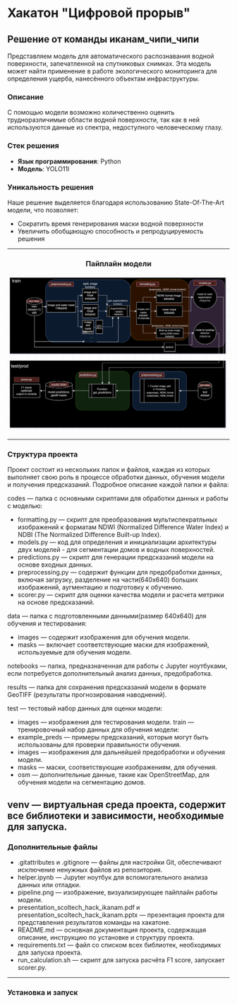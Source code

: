 # Хакатон "Цифровой прорыв"

## Решение от команды **иканам_чипи_чипи**

Представляем модель для автоматического распознавания водной поверхности, запечатленной на спутниковых снимках. Эта модель может найти применение в работе экологического мониторинга для определения ущерба, нанесённого объектам инфраструктуры. 

### Описание

С помощью модели возможно количественно оценить трудноразличимые области водной поверхности, так как в ней используются данные из спектра, недоступного человеческому глазу. 

### Стек решения

- **Язык программирования**: Python
- **Модель**: YOLO11l

### Уникальность решения

Наше решение выделяется благодаря использованию State-Of-The-Art модели, что позволяет:
- Сократить время генерирования маски водной поверхности
- Увеличить обобщающую способность и репродуцируемость решения

---

<div align="center">
  <h3>Пайплайн модели</h3>
  <img width="1005" alt="image" src="https://github.com/maxlyara1/skoltech-hackathon-floods-segmentation/blob/af5a472f1b36ac8a642bfa6a06b822fde26de204/pipeline.png">
</div>

---
### Структура проекта

Проект состоит из нескольких папок и файлов, каждая из которых выполняет свою роль в процессе обработки данных, обучения модели и получения предсказаний. Подробное описание каждой папки и файла:

codes — папка с основными скриптами для обработки данных и работы с моделью:
- formatting.py — скрипт для преобразования мультиспекратльных изображений к форматам NDWI (Normalized Difference Water Index) и NDBI (The Normalized Difference Built-up Index).
- models.py — код для определения и инициализации архитектуры двух моделей - для сегментации домов и водных поверхностей.
- predictions.py — скрипт для генерации предсказаний модели на основе входных данных.
- preprocessing.py — содержит функции для предобработки данных, включая загрузку, разделение на части(640х640) больших изображений, аугментацию и подготовку к обучению.
- scorer.py — скрипт для оценки качества модели и расчета метрики на основе предсказаний.

data — папка с подготовленными данными(размер 640х640) для обучения и тестирования:
- images — содержит изображения для обучения модели.
- masks — включает соответствующие маски для изображений, используемые для обучения модели.

notebooks — папка, предназначенная для работы с Jupyter ноутбуками, если потребуется дополнительный анализ данных, предобработка.

results — папка для сохранения предсказаний модели в формате GeoTIFF (результаты прогнозирования наводнений).

test — тестовый набор данных для оценки модели:
- images — изображения для тестирования модели.
train — тренировочный набор данных для обучения модели:
- example_preds — примеры предсказаний, которые могут быть использованы для проверки правильности обучения.
- images — изображения для дальнейшей предобработки и обучения модели.
- masks — маски, соответствующие изображениям, для обучения.
- osm — дополнительные данные, такие как OpenStreetMap, для обучения модели на сегментацию домов.

venv — виртуальная среда проекта, содержит все библиотеки и зависимости, необходимые для запуска.
---
### Дополнительные файлы
- .gitattributes и .gitignore — файлы для настройки Git, обеспечивают исключение ненужных файлов из репозитория.
- helper.ipynb — Jupyter ноутбук для вспомогательного анализа данных или отладки.
- pipeline.png — изображение, визуализирующее пайплайн работы модели.
- presentation_scoltech_hack_ikanam.pdf и presentation_scoltech_hack_ikanam.pptx — презентация проекта для представления результатов команды на хакатоне.
- README.md — основная документация проекта, содержащая описание, инструкцию по установке и структуру проекта.
- requirements.txt — файл со списком всех библиотек, необходимых для запуска проекта.
- run_calculation.sh — скрипт для запуска расчёта F1 score, запускает scorer.py.
---

### Установка и запуск

